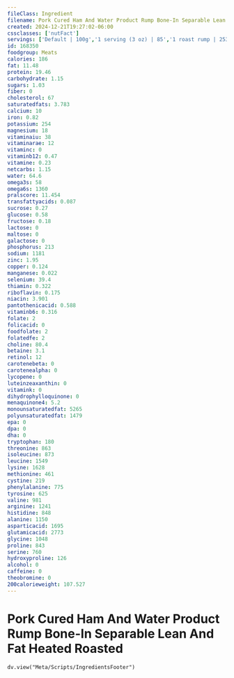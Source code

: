```yaml
---
fileClass: Ingredient
filename: Pork Cured Ham And Water Product Rump Bone-In Separable Lean And Fat Heated Roasted
created: 2024-12-21T19:27:02-06:00
cssclasses: ['nutFact']
servings: ['Default | 100g','1 serving (3 oz) | 85','1 roast rump | 2533']
id: 168350
foodgroup: Meats
calories: 186
fat: 11.48
protein: 19.46
carbohydrate: 1.15
sugars: 1.03
fiber: 0
cholesterol: 67
saturatedfats: 3.783
calcium: 10
iron: 0.82
potassium: 254
magnesium: 18
vitaminaiu: 38
vitaminarae: 12
vitaminc: 0
vitaminb12: 0.47
vitamine: 0.23
netcarbs: 1.15
water: 64.6
omega3s: 58
omega6s: 1360
pralscore: 11.454
transfattyacids: 0.087
sucrose: 0.27
glucose: 0.58
fructose: 0.18
lactose: 0
maltose: 0
galactose: 0
phosphorus: 213
sodium: 1181
zinc: 1.95
copper: 0.124
manganese: 0.022
selenium: 39.4
thiamin: 0.322
riboflavin: 0.175
niacin: 3.901
pantothenicacid: 0.588
vitaminb6: 0.316
folate: 2
folicacid: 0
foodfolate: 2
folatedfe: 2
choline: 80.4
betaine: 3.1
retinol: 12
carotenebeta: 0
carotenealpha: 0
lycopene: 0
luteinzeaxanthin: 0
vitamink: 0
dihydrophylloquinone: 0
menaquinone4: 5.2
monounsaturatedfat: 5265
polyunsaturatedfat: 1479
epa: 0
dpa: 0
dha: 0
tryptophan: 180
threonine: 863
isoleucine: 873
leucine: 1549
lysine: 1628
methionine: 461
cystine: 219
phenylalanine: 775
tyrosine: 625
valine: 981
arginine: 1241
histidine: 848
alanine: 1150
asparticacid: 1695
glutamicacid: 2773
glycine: 1048
proline: 843
serine: 760
hydroxyproline: 126
alcohol: 0
caffeine: 0
theobromine: 0
200calorieweight: 107.527
---
```


# Pork Cured Ham And Water Product Rump Bone-In Separable Lean And Fat Heated Roasted

```dataviewjs
dv.view("Meta/Scripts/IngredientsFooter")
```